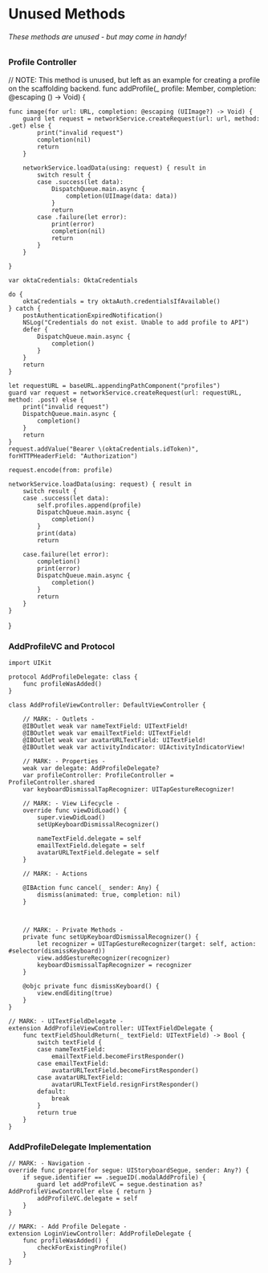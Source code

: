 # Unused Methods

###### These methods are unused - but may come in handy!

### Profile Controller
// NOTE: This method is unused, but left as an example for creating a profile on the scaffolding backend.
func addProfile(_ profile: Member, completion: @escaping () -> Void) {
    
    func image(for url: URL, completion: @escaping (UIImage?) -> Void) {
        guard let request = networkService.createRequest(url: url, method: .get) else {
            print("invalid request")
            completion(nil)
            return
        }

        networkService.loadData(using: request) { result in
            switch result {
            case .success(let data):
                DispatchQueue.main.async {
                    completion(UIImage(data: data))
                }
                return
            case .failure(let error):
                print(error)
                completion(nil)
                return
            }
        }

    }
    
    var oktaCredentials: OktaCredentials
    
    do {
        oktaCredentials = try oktaAuth.credentialsIfAvailable()
    } catch {
        postAuthenticationExpiredNotification()
        NSLog("Credentials do not exist. Unable to add profile to API")
        defer {
            DispatchQueue.main.async {
                completion()
            }
        }
        return
    }
    
    let requestURL = baseURL.appendingPathComponent("profiles")
    guard var request = networkService.createRequest(url: requestURL, method: .post) else {
        print("invalid request")
        DispatchQueue.main.async {
            completion()
        }
        return
    }
    request.addValue("Bearer \(oktaCredentials.idToken)", forHTTPHeaderField: "Authorization")

    request.encode(from: profile)

    networkService.loadData(using: request) { result in
        switch result {
        case .success(let data):
            self.profiles.append(profile)
            DispatchQueue.main.async {
                completion()
            }
            print(data)
            return

        case.failure(let error):
            completion()
            print(error)
            DispatchQueue.main.async {
                completion()
            }
            return
        }
    }
}

### AddProfileVC and Protocol

    import UIKit

    protocol AddProfileDelegate: class {
        func profileWasAdded()
    }

    class AddProfileViewController: DefaultViewController {

        // MARK: - Outlets -
        @IBOutlet weak var nameTextField: UITextField!
        @IBOutlet weak var emailTextField: UITextField!
        @IBOutlet weak var avatarURLTextField: UITextField!
        @IBOutlet weak var activityIndicator: UIActivityIndicatorView!

        // MARK: - Properties -
        weak var delegate: AddProfileDelegate?
        var profileController: ProfileController = ProfileController.shared
        var keyboardDismissalTapRecognizer: UITapGestureRecognizer!
        
        // MARK: - View Lifecycle -
        override func viewDidLoad() {
            super.viewDidLoad()
            setUpKeyboardDismissalRecognizer()
            
            nameTextField.delegate = self
            emailTextField.delegate = self
            avatarURLTextField.delegate = self
        }
        
        // MARK: - Actions
        
        @IBAction func cancel(_ sender: Any) {
            dismiss(animated: true, completion: nil)
        }
        
        
        
        // MARK: - Private Methods -
        private func setUpKeyboardDismissalRecognizer() {
            let recognizer = UITapGestureRecognizer(target: self, action: #selector(dismissKeyboard))
            view.addGestureRecognizer(recognizer)
            keyboardDismissalTapRecognizer = recognizer
        }
        
        @objc private func dismissKeyboard() {
            view.endEditing(true)
        }
    }

    // MARK: - UITextFieldDelegate -
    extension AddProfileViewController: UITextFieldDelegate {
        func textFieldShouldReturn(_ textField: UITextField) -> Bool {
            switch textField {
            case nameTextField:
                emailTextField.becomeFirstResponder()
            case emailTextField:
                avatarURLTextField.becomeFirstResponder()
            case avatarURLTextField:
                avatarURLTextField.resignFirstResponder()
            default:
                break
            }
            return true
        }
    }
    
### AddProfileDelegate Implementation

    // MARK: - Navigation -
    override func prepare(for segue: UIStoryboardSegue, sender: Any?) {
        if segue.identifier == .segueID(.modalAddProfile) {
            guard let addProfileVC = segue.destination as? AddProfileViewController else { return }
            addProfileVC.delegate = self
        }
    }

    // MARK: - Add Profile Delegate -
    extension LoginViewController: AddProfileDelegate {
        func profileWasAdded() {
            checkForExistingProfile()
        }
    }
